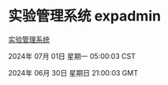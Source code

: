 # 实验管理系统 expadmin
[实验管理系统](http://:56808/expadmin-782313d2-e1b1-4ea7-932e-3a55e6a1a4d0/)

2024年 07月 01日 星期一 05:00:03 CST

2024年 06月 30日 星期日 21:00:03 GMT
